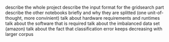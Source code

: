 describe the whole project
describe the input format for the gridsearch part
describe the other notebooks briefly and why they are splitted (one unit-of-thought, more convinient)
talk about hardware requirements and runtimes
talk about the software that is required
talk about the imbalanced data set (amazon)
talk about the fact that classification error keeps decreasing with larger corpus
